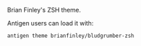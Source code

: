 Brian Finley's ZSH theme.

Antigen users can load it with:

    antigen theme brianfinley/bludgrumber-zsh

